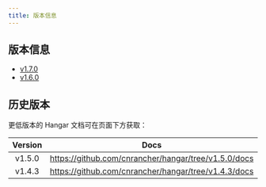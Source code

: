 ```yaml
---
title: 版本信息
---
```


## 版本信息

- [v1.7.0](/docs/v1.7/)
- [v1.6.0](/docs/v1.6/)

## 历史版本

更低版本的 Hangar 文档可在页面下方获取：

| Version | Docs |
|:-------:|:----:|
| v1.5.0  | https://github.com/cnrancher/hangar/tree/v1.5.0/docs |
| v1.4.3  | https://github.com/cnrancher/hangar/tree/v1.4.3/docs |
